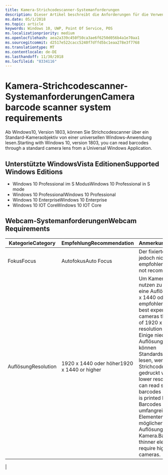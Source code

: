 ```yaml
---
title: Kamera-Strichcodescanner-Systemanforderungen
description: Dieser Artikel beschreibt die Anforderungen für die Verwendung der Kamera-Strichcodescanner von einer UWP-App.
ms.date: 05/1/2018
ms.topic: article
keywords: Windows 10, UWP, Point Of Service, POS
ms.localizationpriority: medium
ms.openlocfilehash: aea2a339c450f50ca3ae6f6250d056b4a1e70aa1
ms.sourcegitcommit: d2517e522cacc5240f7dffd5bc1eaa278e3f7768
ms.translationtype: MT
ms.contentlocale: de-DE
ms.lasthandoff: 11/30/2018
ms.locfileid: "8334116"
---
```

# <a name="camera-barcode-scanner-system-requirements"></a><span data-ttu-id="feb20-104">Kamera-Strichcodescanner-Systemanforderungen</span><span class="sxs-lookup"><span data-stu-id="feb20-104">Camera barcode scanner system requirements</span></span>
<span data-ttu-id="feb20-105">Ab Windows10, Version 1803, können Sie Strichcodescanner über ein Standard-Kameraobjektiv von einer universellen Windows-Anwendung lesen.</span><span class="sxs-lookup"><span data-stu-id="feb20-105">Starting with Windows 10, version 1803, you can read barcodes through a standard camera lens from a Universal Windows Application.</span></span>

## <a name="supported-windows-editions"></a><span data-ttu-id="feb20-106">Unterstützte WindowsVista Editionen</span><span class="sxs-lookup"><span data-stu-id="feb20-106">Supported Windows Editions</span></span>
- <span data-ttu-id="feb20-107">Windows 10 Professional im S Modus</span><span class="sxs-lookup"><span data-stu-id="feb20-107">Windows 10 Professional in S mode</span></span>
- <span data-ttu-id="feb20-108">Windows 10 Professional</span><span class="sxs-lookup"><span data-stu-id="feb20-108">Windows 10 Professional</span></span>
- <span data-ttu-id="feb20-109">Windows 10 Enterprise</span><span class="sxs-lookup"><span data-stu-id="feb20-109">Windows 10 Enterprise</span></span>
- <span data-ttu-id="feb20-110">Windows 10 IOT Core</span><span class="sxs-lookup"><span data-stu-id="feb20-110">Windows 10 IOT Core</span></span>


## <a name="webcam-requirements"></a><span data-ttu-id="feb20-111">Webcam-Systemanforderungen</span><span class="sxs-lookup"><span data-stu-id="feb20-111">Webcam Requirements</span></span>
| <span data-ttu-id="feb20-112">Kategorie</span><span class="sxs-lookup"><span data-stu-id="feb20-112">Category</span></span>      | <span data-ttu-id="feb20-113">Empfehlung</span><span class="sxs-lookup"><span data-stu-id="feb20-113">Recommendation</span></span>           | <span data-ttu-id="feb20-114">Anmerkungen</span><span class="sxs-lookup"><span data-stu-id="feb20-114">Comments</span></span> |
| ------------- | ------------------------ | -------- |
| <span data-ttu-id="feb20-115">Fokus</span><span class="sxs-lookup"><span data-stu-id="feb20-115">Focus</span></span>         | <span data-ttu-id="feb20-116">Autofokus</span><span class="sxs-lookup"><span data-stu-id="feb20-116">Auto Focus</span></span>               | <span data-ttu-id="feb20-117">Der fixierte Fokus wird jedoch nicht empfohlen</span><span class="sxs-lookup"><span data-stu-id="feb20-117">Fixed focus is not recommended</span></span> |
| <span data-ttu-id="feb20-118">Auflösung</span><span class="sxs-lookup"><span data-stu-id="feb20-118">Resolution</span></span>    | <span data-ttu-id="feb20-119">1920 x 1440 oder höher</span><span class="sxs-lookup"><span data-stu-id="feb20-119">1920 x 1440 or higher</span></span>    | <span data-ttu-id="feb20-120">Um Kameras optimal nutzen zu können, wird eine Auflösung von 1920 x 1440 oder höher empfohlen.</span><span class="sxs-lookup"><span data-stu-id="feb20-120">We have had best experience with cameras that are capable of 1920 x 1440 resolution or higher.</span></span>  <span data-ttu-id="feb20-121">Einige niedrigere Auflösungen bei Kameras können Standardstrichcodes lesen, wenn der Strichcode groß genug gedruckt wird.</span><span class="sxs-lookup"><span data-stu-id="feb20-121">Some lower resolution cameras can read standard barcodes if the barcode is printed large enough.</span></span> <span data-ttu-id="feb20-122">Barcodes mit weniger umfangreichen Elementen benötigen möglicherweise höhere Auflösungen bei einer Kamera.</span><span class="sxs-lookup"><span data-stu-id="feb20-122">Barcodes with thinner elements may require higher resolution cameras.</span></span> |
|

